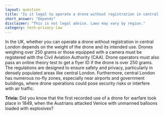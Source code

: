```yaml
---
layout: question
title: "Is it legal to operate a drone without registration in central London?"
short_answer: "Depends"
disclaimer: "This is not legal advice. Laws may vary by region."
category: tech-privacy-law
---
```

In the UK, whether you can operate a drone without registration in central London depends on the weight of the drone and its intended use. Drones weighing over 250 grams or those equipped with a camera must be registered with the Civil Aviation Authority (CAA). Drone operators must also pass an online theory test to get a flyer ID if the drone is over 250 grams. The regulations are designed to ensure safety and privacy, particularly in densely populated areas like central London. Furthermore, central London has numerous no-fly zones, especially near airports and government buildings, where drone operations could pose security risks or interfere with air traffic.

**Trivia:** Did you know that the first recorded use of a drone for warfare took place in 1849, when the Austrians attacked Venice with unmanned balloons loaded with explosives?

